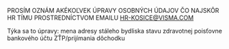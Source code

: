 PROSÍM OZNÁM AKÉKOĽVEK ÚPRAVY OSOBNÝCH ÚDAJOV ČO NAJSKÔR HR TÍMU PROSTREDNÍCTVOM EMAILU HR-KOSICE@VISMA.COM 

Týka sa to úpravy:
mena
adresy stáleho bydliska
stavu
zdravotnej poisťovne
bankového účtu
ZŤP/prijímania dôchodku